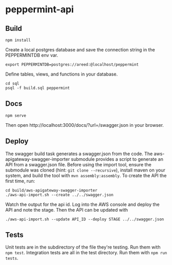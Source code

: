 # peppermint-api

## Build
```
npm install
```
Create a local postgres database and save the connection string in the
PEPPERMINTDB env var.
```
export PEPPERMINTDB=postgres://areed:@localhost/peppermint
```
Define tables, views, and functions in your database.
```
cd sql
psql -f build.sql peppermint
```

## Docs
```
npm serve
```
Then open http://localhost:3000/docs/?url=/swagger.json in your browser.

## Deploy
The swagger build task generates a swagger.json from the code. The
aws-apigateway-swagger-importer submodule provides a script to generate an API
from a swagger.json file.
Before using the import tool, ensure the submodule was cloned (hint: ```git clone
--recursive```), install maven on your system, and build the tool with ```mvn
assembly:assembly```. To create the API the first time, run:
```
cd build/aws-apigateway-swagger-importer
./aws-api-import.sh --create ../../swagger.json
```
Watch the output for the api id. Log into the AWS console and deploy the API and
note the stage. Then the API can be updated with
```
./aws-api-import.sh --update API_ID --deploy STAGE ../../swagger.json
```

## Tests
Unit tests are in the subdirectory of the file they're testing. Run them with
```npm test```. Integration tests are all in the test directory. Run them with
```npm run tests```.
